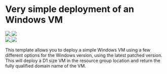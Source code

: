 # Very simple deployment of an Windows VM

<a href="https://portal.azure.com/#create/Microsoft.Template/uri/https://abhisampleweb01store.blob.core.windows.net/myjson/azuredeploy.json" target="_blank">
    <img src="http://azuredeploy.net/deploybutton.png"/>
</a>
<a href="http://armviz.io/#/?load=https%3A%2F%2Fraw.githubusercontent.com%2FAzure%2Fazure-quickstart-templates%2Fmaster%2F101-vm-simple-windows%2Fazuredeploy.json" target="_blank">
    <img src="http://armviz.io/visualizebutton.png"/>
</a>
<br>
  <a href="https://portal.azure.com/#create/Microsoft.Template/uri/https://github.com/gitrakesh/JsonTemplatesTest/blob/master/SanjeevTest/Templates/WindowsVirtualMachine.json" target="_blank">        
        <img src="http://azuredeploy.net/deploybutton.png" />
    </a>

<a href="http://armviz.io/#/?load=https://github.com/gitrakesh/JsonTemplatesTest/blob/master/SanjeevTest/Templates/WindowsVirtualMachine.json" target="_blank">
    <img src="http://armviz.io/visualizebutton.png" />
</a>

This template allows you to deploy a simple Windows VM using a few different options for the Windows version, using the latest patched version. This will deploy a D1 size VM in the resource group location and return the fully qualified domain name of the VM.
